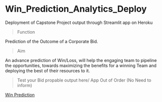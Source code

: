 # Win_Prediction_Analytics_Deploy
Deployment of Capstone Project output through Streamlit app  on Heroku

> Function

Prediction of the Outcome of a Corporate Bid.

> Aim 

 An advance prediction of Win/Loss, will help the engaging team to pipeline the opportunities, towards maximizing the benefits for a winning Team and
 deploying the best of their resources to it.

>Test your Bid propable output here/ App Out of Order (No Need to inform)

[Win Prediction][1]


[1]:https://winprediction.herokuapp.com/   "Win Prediction"
